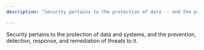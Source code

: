 ```yaml
---
description: "Security pertains to the protection of data -- and the prevention, detection, response, and remediation of threats to it."

---
```

Security pertains to the protection of data and systems, and the prevention, detection, response, and remediation of threats to it.
